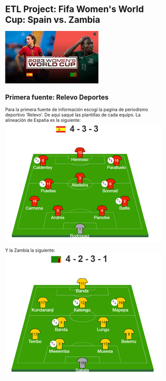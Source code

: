 # ETL Project: Fifa Women's World Cup: Spain vs. Zambia
![Foto](Imagenes/Portada.jpeg)

## Primera fuente: Relevo Deportes

Para la primera fuente de información escogí la pagina de periodismo deportivo 'Relevo'. De aqui saqué las plantillas de cada equipo.
La alineación de España es la siguiente:
![Foto](Imagenes/esp_alineacion.png)

Y la Zambia la siguiente: 
![Foto](Imagenes/zamb_alineacion.png)



